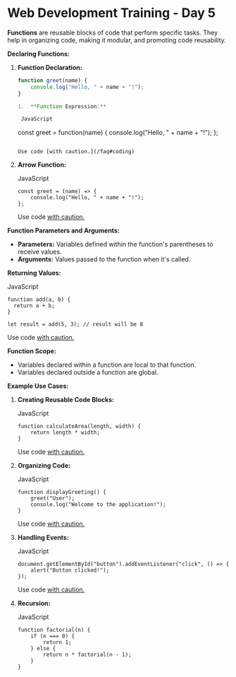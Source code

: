 # Web Development Training - Day 5

**Functions** are reusable blocks of code that perform specific tasks. They help in organizing code, making it modular, and promoting code reusability.

**Declaring Functions:**

1. **Function Declaration:**
   ```javascript
   function greet(name) {
       console.log("Hello, " + name + "!");
   }

   1.  **Function Expression:**

    JavaScript

    ```
    const greet = function(name) {
        console.log("Hello, " + name + "!");
    };

    ```

    Use code [with caution.](/faq#coding)

2.  **Arrow Function:**

    JavaScript

    ```
    const greet = (name) => {
        console.log("Hello, " + name + "!");
    };

    ```

    Use code [with caution.](/faq#coding)

**Function Parameters and Arguments:**

-   **Parameters:** Variables defined within the function's parentheses to receive values.
-   **Arguments:** Values passed to the function when it's called.

**Returning Values:**

JavaScript

```
function add(a, b) {
  return a + b;
}

let result = add(5, 3); // result will be 8

```

Use code [with caution.](/faq#coding)

**Function Scope:**

-   Variables declared within a function are local to that function.
-   Variables declared outside a function are global.

**Example Use Cases:**

1.  **Creating Reusable Code Blocks:**

    JavaScript

    ```
    function calculateArea(length, width) {
        return length * width;
    }

    ```

    Use code [with caution.](/faq#coding)

2.  **Organizing Code:**

    JavaScript

    ```
    function displayGreeting() {
        greet("User");
        console.log("Welcome to the application!");
    }

    ```

    Use code [with caution.](/faq#coding)

3.  **Handling Events:**

    JavaScript

    ```
    document.getElementById("button").addEventListener("click", () => {
        alert("Button clicked!");
    });

    ```

    Use code [with caution.](/faq#coding)

4.  **Recursion:**

    JavaScript

    ```
    function factorial(n) {
        if (n === 0) {
            return 1;
        } else {
            return n * factorial(n - 1);
        }
    }
    ```